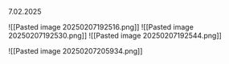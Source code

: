 7.02.2025

![[Pasted image 20250207192516.png]]
![[Pasted image 20250207192530.png]]
![[Pasted image 20250207192544.png]]

![[Pasted image 20250207205934.png]]

